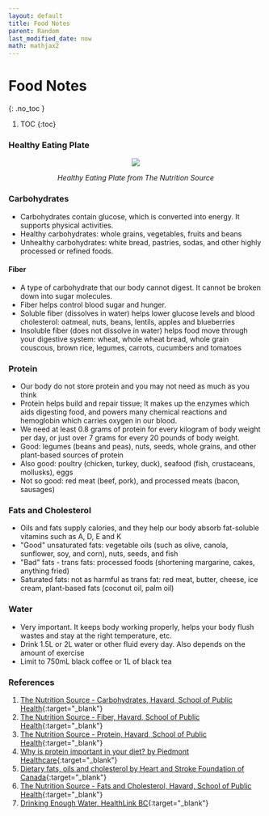 ```yaml
---
layout: default
title: Food Notes
parent: Random
last_modified_date: now
math: mathjax2
---
```


# Food Notes
{: .no_toc }

1. TOC
{:toc}

### Healthy Eating Plate

<div style="text-align:center">
    <img src="https://cdn1.sph.harvard.edu/wp-content/uploads/sites/30/2012/09/HEPJan2015.jpg" />
    <p style="font-style: italic;">Healthy Eating Plate from The Nutrition Source</p>
</div>

### Carbohydrates

- Carbohydrates contain glucose, which is converted into energy. It supports physical activities.
- Healthy carbohydrates: whole grains, vegetables, fruits and beans
- Unhealthy carbohydrates: white bread, pastries, sodas, and other highly processed or refined foods.

#### Fiber

- A type of carbohydrate that our body cannot digest. It cannot be broken down into sugar molecules.
- Fiber helps control blood sugar and hunger.
- Soluble fiber (dissolves in water) helps lower glucose levels and blood cholesterol:  oatmeal, nuts, beans, lentils, apples and blueberries
- Insoluble fiber (does not dissolve in water) helps food move through your digestive system:  wheat, whole wheat bread, whole grain couscous, brown rice, legumes, carrots, cucumbers and tomatoes

### Protein

- Our body do not store protein and you may not need as much as you think
- Protein helps build and repair tissue; It makes up the enzymes which aids digesting food, and powers many chemical reactions and hemoglobin which carries oxygen in our blood.
- We need at least 0.8 grams of protein for every kilogram of body weight per day, or just over 7 grams for every 20 pounds of body weight.
- Good: legumes (beans and peas), nuts, seeds, whole grains, and other plant-based sources of protein
- Also good: poultry (chicken, turkey, duck), seafood (fish, crustaceans, mollusks), eggs
- Not so good: red meat (beef, pork), and processed meats (bacon, sausages)

### Fats and Cholesterol

- Oils and fats supply calories, and they help our body absorb fat-soluble vitamins such as A, D, E and K
- "Good" unsaturated fats: vegetable oils (such as olive, canola, sunflower, soy, and corn), nuts, seeds, and fish
- "Bad" fats - trans fats: processed foods (shortening margarine, cakes, anything fried)
- Saturated fats: not as harmful as trans fat: red meat, butter, cheese, ice cream, plant-based fats (coconut oil, palm oil)

### Water

- Very important. It keeps body working properly, helps your body flush wastes and stay at the right temperature, etc.
- Drink 1.5L or 2L water or other fluid every day. Also depends on the amount of exercise
- Limit to 750mL black coffee or 1L of black tea


### References

1. [The Nutrition Source - Carbohydrates, Havard, School of Public Health](https://www.hsph.harvard.edu/nutritionsource/carbohydrates/){:target="_blank"}
2. [The Nutrition Source - Fiber, Havard, School of Public Health](https://www.hsph.harvard.edu/nutritionsource/carbohydrates/fiber/){:target="_blank"}
3. [The Nutrition Source - Protein, Havard, School of Public Health](https://www.hsph.harvard.edu/nutritionsource/what-should-you-eat/protein/){:target="_blank"}
4. [Why is protein important in your diet? by Piedmont Healthcare](https://www.piedmont.org/living-better/why-is-protein-important-in-your-diet){:target="_blank"}
5. [Dietary fats, oils and cholesterol by  Heart and Stroke Foundation of Canada](https://www.heartandstroke.ca/healthy-living/healthy-eating/fats-and-oils){:target="_blank"}
6. [The Nutrition Source - Fats and Cholesterol, Havard, School of Public Health](https://www.hsph.harvard.edu/nutritionsource/what-should-you-eat/fats-and-cholesterol/){:target="_blank"}
7. [Drinking Enough Water, HealthLink BC](https://www.healthlinkbc.ca/health-topics/abk5466){:target="_blank"}
